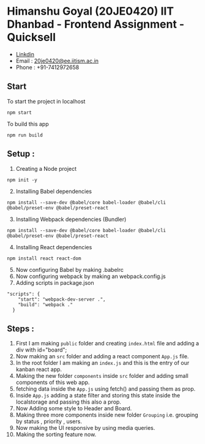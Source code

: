 # Himanshu Goyal (20JE0420) IIT Dhanbad - Frontend Assignment - Quicksell
- [Linkdin](https://www.linkedin.com/in/himanshu-goyal-a971941bb/) 
- Email : 20je0420@ee.iitism.ac.in 
- Phone : +91-7412972658

## Start
To start the project in localhost
```shell
npm start
```

To build this app
```shell
npm run build
```

## Setup : 

1. Creating a Node project
```shell
npm init -y
```

2. Installing Babel dependencies
```shell
npm install --save-dev @babel/core babel-loader @babel/cli @babel/preset-env @babel/preset-react
```

3. Installing Webpack dependencies  (Bundler)
```shell
npm install --save-dev @babel/core babel-loader @babel/cli @babel/preset-env @babel/preset-react
```

4. Installing React dependencies
```shell
npm install react react-dom 
```

5. Now configuring Babel by making .babelrc
6. Now configuring webpack by making an webpack.config.js
7. Adding scripts in package.json
```shell
"scripts": {
    "start": "webpack-dev-server .",
    "build": "webpack ."
  }
```

## Steps : 

1. First I am making ```public``` folder and creating ```index.html``` file and adding a div with id="board";
2. Now making an ```src``` folder and adding a react component ```App.js``` file.
3. In the root folder I am making an ```index.js``` and this is the entry of our kanban react app.
4. Making the new folder ```components``` inside ```src``` folder and adding small components of this web app.
5. fetching data inside the ```App.js``` using fetch() and passing them as prop.
6. Inside ```App.js``` adding a state filter and storing this state inside the localstorage and passing this also a prop.
7. Now Adding some style to Header and Board.
8. Making three more components inside new folder ```Grouping``` i.e. grouping by status , priority , users.
9. Now making the UI responsive by using media queries.
10. Making the sorting feature now.